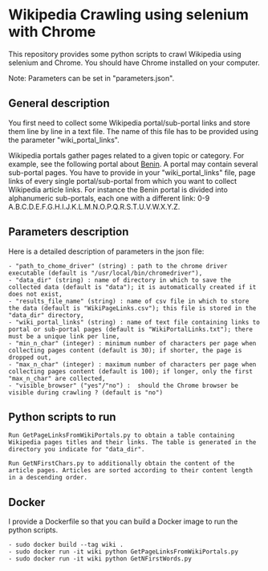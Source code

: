 # Wikipedia Crawling using selenium with Chrome

This repository provides some python scripts to crawl Wikipedia using selenium and Chrome. You should have Chrome installed on your computer.

Note: Parameters can be set in "parameters.json".


## General description

You first need to collect some Wikipedia portal/sub-portal links and store them line by line in a text file. The name of this file has to be provided using the parameter "wiki_portal_links".

Wikipedia portals gather pages related to a given topic or category.
For example, see the following portal about [Benin](https://fr.wikipedia.org/wiki/Cat%C3%A9gorie:Portail:B%C3%A9nin/Articles_li%C3%A9s).
A portal may contain several sub-portal pages. You have to provide in your "wiki_portal_links" file, page links of every single portal/sub-portal from which you want to collect Wikipedia article links.
For instance the Benin portal is divided into alphanumeric sub-portals, each one with a different link: 0-9 A.B.C.D.E.F.G.H.I.J.K.L.M.N.O.P.Q.R.S.T.U.V.W.X.Y.Z.


## Parameters description

Here is a detailed description of parameters in the json file:

	- "path_to_chome_driver" (string) : path to the chrome driver executable (default is "/usr/local/bin/chromedriver"),
	- "data_dir" (string) : name of directory in which to save the collected data (default is "data"); it is automatically created if it does not exist,
	- "results_file_name" (string) : name of csv file in which to store the data (default is "WikiPageLinks.csv"); this file is stored in the "data_dir" directory,
	- "wiki_portal_links" (string) : name of text file containing links to portal or sub-portal pages (default is "WikiPortalLinks.txt"); there must be a unique link per line,
	- "min_n_char" (integer) : minimum number of characters per page when collecting pages content (default is 30); if shorter, the page is dropped out,
	- "max_n_char" (integer) : maximum number of characters per page when collecting pages content (default is 100); if longer, only the first "max_n_char" are collected,
	- "visible_browser" ("yes"/"no") :  should the Chrome browser be visible during crawling ? (default is "no")


## Python scripts to run

	Run GetPageLinksFromWikiPortals.py to obtain a table containing Wikipedia pages titles and their links. The table is generated in the directory you indicate for "data_dir".

	Run GetNFirstChars.py to additionally obtain the content of the article pages. Articles are sorted according to their content length in a descending order.


## Docker
I provide a Dockerfile so that you can build a Docker image to run the python scripts.

	- sudo docker build --tag wiki .
	- sudo docker run -it wiki python GetPageLinksFromWikiPortals.py
	- sudo docker run -it wiki python GetNFirstWords.py
